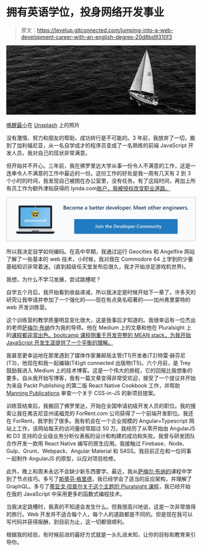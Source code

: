 # 拥有英语学位，投身网络开发事业

> 原文：<https://levelup.gitconnected.com/jumping-into-a-web-development-career-with-an-english-degree-20d8bd9310f3>

![](img/1dd126611747362eab6d7588a3fcf48c.png)

[唤醒最小](https://unsplash.com/photos/y2ctC6PnB6g?utm_source=unsplash&utm_medium=referral&utm_content=creditCopyText)在 [Unsplash](https://unsplash.com/@senseiminimal?utm_source=unsplash&utm_medium=referral&utm_content=creditCopyText) 上的照片

没有激情、努力和朋友的帮助，成功转行是不可能的。3 年前，我放弃了一切，搬到了加利福尼亚，从一名自学成才的程序员变成了一名熟练的前端 JavaScript 开发人员，我对自己的现状非常满意。

但开始并不开心。三年前，我在佛罗里达大学从事一份令人不满意的工作，这是一连串令人不满意的工作中最近的一份。这份工作的好处是我一周有几天有 2 到 3 个小时的时间，我发现自己被困在办公室里，没有任务。有了这段时间，再加上所有员工作为额外津贴获得的 lynda.com[账户，我被授权改变职业道路。](http://lynda.com)

[![](img/26797da0642875dc5a034a11d5991f56.png)](https://gitconnected.com/?utm_source=publication&utm_medium=cta-banner)

所以我决定自学如何编码。在高中早期，我通过运行 Geocities 和 Angelfire 网站了解了一些基本的 web 技术，小时候，我对我在 Commodore 64 上学到的少量基础知识非常着迷。(直到超级任天堂发布后很久，我才开始涉足游戏机世界)。

我想，为什么不学习发展，尝试跳槽呢？

自学五个月后，我开始看到收益递减，所以我决定是时候开始下一章了。许多天的研究让我申请并参加了一个强化的——现在有点臭名昭著的——加州弗里蒙特的 web 开发训练营。

这个训练营的教学质量明显变化很大，这是我事后才知道的。我很幸运有一位杰出的老师[萨梅尔·布纳](https://medium.com/u/c64c4b529a5d?source=post_page-----20d8bd9310f3--------------------------------)作为我的导师。他在 Medium 上的文章和他在 Pluralsight 上的[课程都非常出色。bootcamp 课程侧重于开发完整的 MEAN stack，为我开始 JavaScript 开发生涯提供了一个平衡的理解。](https://www.pluralsight.com/authors/samer-buna)

我甚至更幸运地在那里遇到了媒体作家兼邮局主管(T1)开发者(T2)特雷·赫芬尼(T3)，他现在和我一起编辑(T4)git connected 出版物(T5)。六个月前，是 Trey 鼓励我进入 Medium 上的技术博客。这是一个伟大的旅程，它的回报比我想象的要多。自从我开始写博客，我有一篇文章变得非常受欢迎，接受了一个提议并开始为来自 Packt Publishing 的第二版 React Native Cookbook 工作，并帮助 [Manning Publications](https://www.manning.com/) 审查一个关于 CSS-in-JS 的新项目提案。

训练营结束后，我搬回了佛罗里达，开始在全国申请初级开发人员的职位。我的搜索让我在弗吉尼亚州诺福克的 ForRent.com 公司获得了一个前端开发职位。我还在 ForRent，我学到了很多。我有机会在一个企业规模的 Angular+Typescript 网站上工作，该网站每天的访问量经常超过 50 万。我经历了从零开始由 AngularJS 和 D3 支持的企业级业务分析仪表板的设计和构建的成功和失败。我曾与研发团队合作开发一款用 React Native 编写的原生应用。我接触过 Firebase、Node、Gulp、Grunt、Webpack、Angular Material 和 SASS。我目前正在和一位同事一起制作 AngularJS 的原型，以应对项目检修。

此外，晚上和周末永远不会缺少新东西要学。最近，我从[萨梅尔·布纳的](https://www.pluralsight.com/courses/graphql-scalable-apis)课程中学到了节点技巧。多亏了[斯蒂芬·格里德](https://www.udemy.com/user/sgslo/)，我已经学会了适当的反应架构，并理解了 GraphQL。多亏了[蒂亚戈·坦普尔关于这个主题的 Pluralsight 课程](https://app.pluralsight.com/library/courses/javascript-ramda-functional/table-of-contents)，我已经开始在我的 JavaScript 中采用更多的函数式编程技术。

当我决定跳槽时，我真的不知道会发生什么。但我很高兴地说，这是一次非常值得的旅行。Web 开发并不适合每个人，每个人的道路都是不同的。但是现在我可以写代码并获得报酬，到目前为止，这一切都很顺利。

根据我的经验，有时候前进的最好方式就是一头扎进未知，让你的目标和教育来引导你。